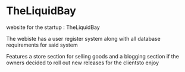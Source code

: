 # TheLiquidBay
website for the startup : TheLiquidBay

The webiste has a user register system along with all database requirements for said system 

Features a store section for selling goods and a blogging section if the owners decided to roll out new releases for the clientsto enjoy

